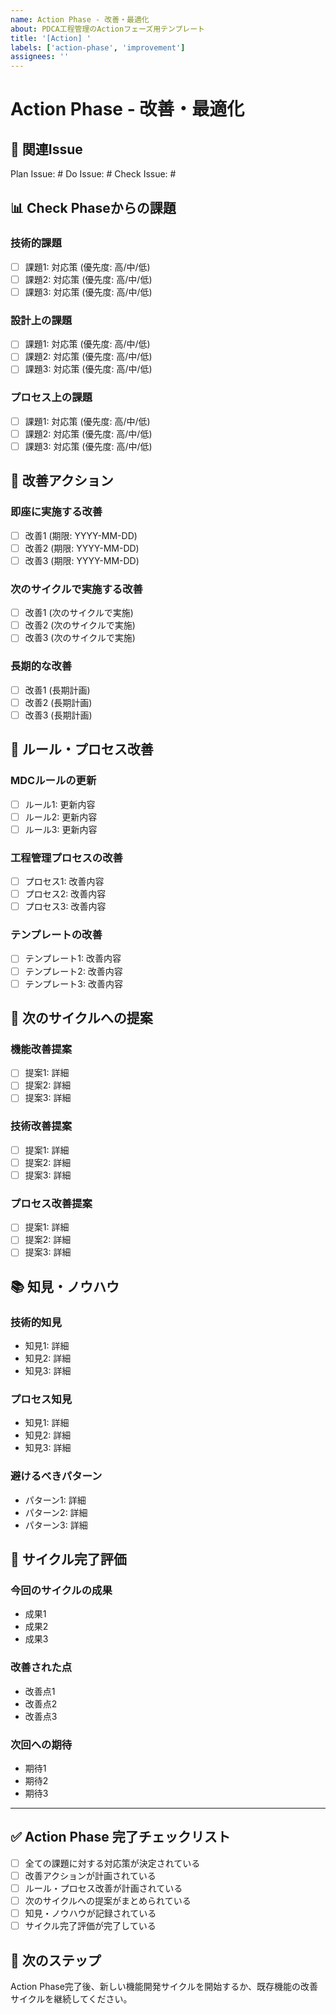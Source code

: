 ```yaml
---
name: Action Phase - 改善・最適化
about: PDCA工程管理のActionフェーズ用テンプレート
title: '[Action] '
labels: ['action-phase', 'improvement']
assignees: ''
---
```


# Action Phase - 改善・最適化

## 🔗 関連Issue
<!-- 対応するPlan Phase、Do Phase、Check PhaseのIssue番号を記述 -->
Plan Issue: #
Do Issue: #
Check Issue: #

## 📊 Check Phaseからの課題

### 技術的課題
- [ ] 課題1: 対応策 (優先度: 高/中/低)
- [ ] 課題2: 対応策 (優先度: 高/中/低)
- [ ] 課題3: 対応策 (優先度: 高/中/低)

### 設計上の課題
- [ ] 課題1: 対応策 (優先度: 高/中/低)
- [ ] 課題2: 対応策 (優先度: 高/中/低)
- [ ] 課題3: 対応策 (優先度: 高/中/低)

### プロセス上の課題
- [ ] 課題1: 対応策 (優先度: 高/中/低)
- [ ] 課題2: 対応策 (優先度: 高/中/低)
- [ ] 課題3: 対応策 (優先度: 高/中/低)

## 🔧 改善アクション

### 即座に実施する改善
- [ ] 改善1 (期限: YYYY-MM-DD)
- [ ] 改善2 (期限: YYYY-MM-DD)
- [ ] 改善3 (期限: YYYY-MM-DD)

### 次のサイクルで実施する改善
- [ ] 改善1 (次のサイクルで実施)
- [ ] 改善2 (次のサイクルで実施)
- [ ] 改善3 (次のサイクルで実施)

### 長期的な改善
- [ ] 改善1 (長期計画)
- [ ] 改善2 (長期計画)
- [ ] 改善3 (長期計画)

## 📝 ルール・プロセス改善

### MDCルールの更新
- [ ] ルール1: 更新内容
- [ ] ルール2: 更新内容
- [ ] ルール3: 更新内容

### 工程管理プロセスの改善
- [ ] プロセス1: 改善内容
- [ ] プロセス2: 改善内容
- [ ] プロセス3: 改善内容

### テンプレートの改善
- [ ] テンプレート1: 改善内容
- [ ] テンプレート2: 改善内容
- [ ] テンプレート3: 改善内容

## 🎯 次のサイクルへの提案

### 機能改善提案
- [ ] 提案1: 詳細
- [ ] 提案2: 詳細
- [ ] 提案3: 詳細

### 技術改善提案
- [ ] 提案1: 詳細
- [ ] 提案2: 詳細
- [ ] 提案3: 詳細

### プロセス改善提案
- [ ] 提案1: 詳細
- [ ] 提案2: 詳細
- [ ] 提案3: 詳細

## 📚 知見・ノウハウ

### 技術的知見
- 知見1: 詳細
- 知見2: 詳細
- 知見3: 詳細

### プロセス知見
- 知見1: 詳細
- 知見2: 詳細
- 知見3: 詳細

### 避けるべきパターン
- パターン1: 詳細
- パターン2: 詳細
- パターン3: 詳細

## 🔄 サイクル完了評価

### 今回のサイクルの成果
- 成果1
- 成果2
- 成果3

### 改善された点
- 改善点1
- 改善点2
- 改善点3

### 次回への期待
- 期待1
- 期待2
- 期待3

---

## ✅ Action Phase 完了チェックリスト
- [ ] 全ての課題に対する対応策が決定されている
- [ ] 改善アクションが計画されている
- [ ] ルール・プロセス改善が計画されている
- [ ] 次のサイクルへの提案がまとめられている
- [ ] 知見・ノウハウが記録されている
- [ ] サイクル完了評価が完了している

## 🚀 次のステップ
Action Phase完了後、新しい機能開発サイクルを開始するか、既存機能の改善サイクルを継続してください。
